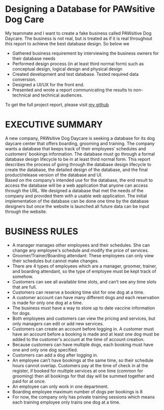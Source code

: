 # Designing a Database for PAWsitive Dog Care

My teammate and I want to create a fake business called PAWsitive Dog Daycare. The business is not real, but is treated as if it is real throughout this report to achieve the best database design. So below we
* Gathered business requirement by interviewing the business owners for their database needs
* Performed design process (in at least third normal form) such as conceptual design, logical design and physical design
* Created development and test database. Tested required data conversion.
* Designed a UI/UX for the front end.
* Presented and wrote a report communicating the results to non-technical and technical audiences.  

To get the full project report, please visit [my github](https://github.com/4tiennguyen/PAWsitive_dogCare/blob/main/cs157A_Report.pdf) 

# EXECUTIVE SUMMARY
A new company, PAWsitive Dog Daycare is seeking a database for its dog daycare center that offers boarding, grooming and training. The company wants a database that keeps track of their employees’ schedules and customers’ bookings information. The database must go through a formal database design lifecycle to be in at least third normal form. This report describes the process of going through the database design lifecycle to create the database, the detailed design of the database, and the final product/release version of the database and UI.  
Based on the company’s intended use for the database, the end result to access the database will be a web application that anyone can access through the URL. We designed a database that met the needs of the company and provided them with a usable web application. The initial implementation of the database can be done one time by the database designers but once the website is launched all future data can be input through the website.
# BUSINESS RULES
* A manager manages other employees and their schedules. She can change any employee's schedule and modify the price of services.
* Groomer/Trainer/Boarding attendant: These employees can only view their schedules but cannot make changes.
* There are 4 types of employees which are a manager, groomer, trainer, and boarding attendant, so the type of employee must be kept track of somehow.
* Customers can see all available time slots, and can’t see any time slots that are full.
* Customers can reserve a booking time slot for one dog at a time.
* A customer account can have many different dogs and each reservation is made for only one dog at a time.
* The business must have a way to store up to date vaccine information for dogs.
* Both employees and customers can view the pricing and services, but only managers can edit or add new services.
* Customers can create an account before logging in. A customer must have an account before a booking is made and at least one dog must be added to the customer's account at the time of account creation.
* Because customers can have multiple dogs, each booking must have one and only one dog specified.
* Customers can add a dog after logging in.
* An employee can’t have bookings at the same time, so their schedule hours cannot overlap.
Customers pay at the time of check in at the register, if booked for multiple services at one time (common for grooming) then all bookings for that day will be summed together and paid for at once. 
* An employee can only work in one department.
* Boarding employee maximum number of dogs per bookings is 8
* For now, the company only has private training sessions which means each training employee only trains one dog at a time.

